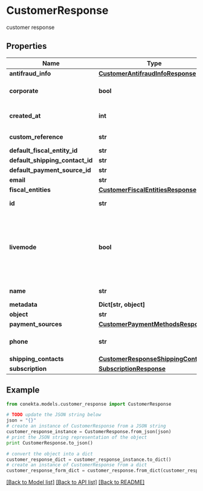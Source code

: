 # CustomerResponse

customer response

## Properties
Name | Type | Description | Notes
------------ | ------------- | ------------- | -------------
**antifraud_info** | [**CustomerAntifraudInfoResponse**](CustomerAntifraudInfoResponse.md) |  | [optional] 
**corporate** | **bool** | true if the customer is a company | [optional] 
**created_at** | **int** | Creation date of the object | 
**custom_reference** | **str** | Custom reference | [optional] 
**default_fiscal_entity_id** | **str** |  | [optional] 
**default_shipping_contact_id** | **str** |  | [optional] 
**default_payment_source_id** | **str** |  | [optional] 
**email** | **str** |  | [optional] 
**fiscal_entities** | [**CustomerFiscalEntitiesResponse**](CustomerFiscalEntitiesResponse.md) |  | [optional] 
**id** | **str** | Customer&#39;s ID | 
**livemode** | **bool** | true if the object exists in live mode or the value false if the object exists in test mode | 
**name** | **str** | Customer&#39;s name | 
**metadata** | **Dict[str, object]** |  | [optional] 
**object** | **str** |  | 
**payment_sources** | [**CustomerPaymentMethodsResponse**](CustomerPaymentMethodsResponse.md) |  | [optional] 
**phone** | **str** | Customer&#39;s phone number | [optional] 
**shipping_contacts** | [**CustomerResponseShippingContacts**](CustomerResponseShippingContacts.md) |  | [optional] 
**subscription** | [**SubscriptionResponse**](SubscriptionResponse.md) |  | [optional] 

## Example

```python
from conekta.models.customer_response import CustomerResponse

# TODO update the JSON string below
json = "{}"
# create an instance of CustomerResponse from a JSON string
customer_response_instance = CustomerResponse.from_json(json)
# print the JSON string representation of the object
print CustomerResponse.to_json()

# convert the object into a dict
customer_response_dict = customer_response_instance.to_dict()
# create an instance of CustomerResponse from a dict
customer_response_form_dict = customer_response.from_dict(customer_response_dict)
```
[[Back to Model list]](../README.md#documentation-for-models) [[Back to API list]](../README.md#documentation-for-api-endpoints) [[Back to README]](../README.md)


